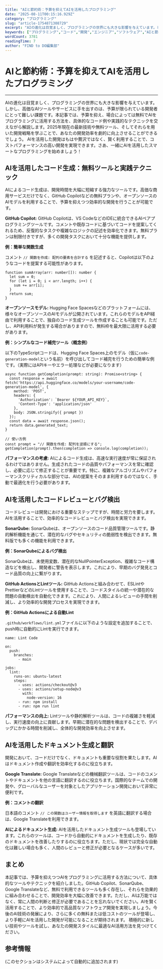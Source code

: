 ```yaml
---
title: "AIと節約術：予算を抑えてAIを活用したプログラミング"
date: "2025-08-11T00:15:16.929Z"
category: "プログラミング"
slug: "article-1754871308729"
excerpt: "AIの進化は目覚ましく、プログラミングの世界にも大きな影響を与えています。しかし、高価なAIツールやサービスに手を出すのは、予算が限られている開発者にとって難しい課題です。本記事では、予算を抑え、場合によっては無料でAIをプログラミングに活用する方法を、具体的なコード例や実践的なテクニックを交えなが..."
keywords: ["プログラミング","コード","開発","エンジニア","ソフトウェア","AIと節約術：予算を抑えてAIを活用したプログラミング"]
wordCount: 3781
readingTime: 7
author: "FIND to DO編集部"
---
```


# AIと節約術：予算を抑えてAIを活用したプログラミング

---

AIの進化は目覚ましく、プログラミングの世界にも大きな影響を与えています。しかし、高価なAIツールやサービスに手を出すのは、予算が限られている開発者にとって難しい課題です。本記事では、予算を抑え、場合によっては無料でAIをプログラミングに活用する方法を、具体的なコード例や実践的なテクニックを交えながら解説します。2025年現在の最新技術や無料ツール、そしてそれらを用いた開発戦略を学ぶことで、あなたの開発効率を劇的に向上させることができるでしょう。  AIを活用した開発はもはや贅沢ではなく、賢く利用することで、コストパフォーマンスの高い開発を実現できます。さあ、一緒にAIを活用したスマートなプログラミングを始めましょう！


## AIを活用したコード生成：無料ツールと実践テクニック

AIによるコード生成は、開発時間を大幅に短縮する強力なツールです。高価な商用サービスだけでなく、GitHub Copilotなどの無料プランや、オープンソースのAIモデルを利用することで、予算を抑えつつ効率的な開発を行うことが可能です。

**GitHub Copilot:**  GitHub Copilotは、VS CodeなどのIDEに統合できるAIペアプログラミングツールです。コメントや既存コードに基づいてコードを提案してくれるため、反復的なタスクや複雑なロジックの記述を効率化できます。無料プランは制限付きですが、多くの開発タスクにおいて十分な機能を提供します。

**例：簡単な関数生成**

コメント `// 関数を作成: 配列の要素を合計する` を記述すると、Copilotは以下のようなコードを提案する可能性があります。

```
function sumArray(arr: number[]): number {
  let sum = 0;
  for (let i = 0; i < arr.length; i++) {
    sum += arr[i];
  }
  return sum;
}
```

**オープンソースモデル:**  Hugging Face Spacesなどのプラットフォームには、様々なオープンソースのAIモデルが公開されています。これらのモデルをAPI経由で利用することで、独自のコード生成ツールを作成することも可能です。ただし、API利用料が発生する場合がありますので、無料枠を最大限に活用する必要があります。

**例：シンプルなコード補完ツール（概念例）**

以下のTypeScriptコードは、Hugging Face Spaces上のモデル（仮に`code-generation-model`という名前）を呼び出してコード補完を行うための簡単な例です。（実際にはAPIキーやエラー処理などが必要になります）

```
async function getCompletion(prompt: string): Promise<string> {
  const response = await fetch('https://api.huggingface.co/models/your-username/code-generation-model', {
    method: 'POST',
    headers: {
      'Authorization': `Bearer ${YOUR_API_KEY}`,
      'Content-Type': 'application/json'
    },
    body: JSON.stringify({ prompt })
  });
  const data = await response.json();
  return data.generated_text;
}

// 使い方例
const prompt = "// 関数を作成: 配列を逆順にする";
getCompletion(prompt).then(completion => console.log(completion));
```


**パフォーマンスの考慮:**  AIによるコード生成は、高速な実行速度が常に保証されるわけではありません。生成されたコードの品質やパフォーマンスを常に確認し、必要に応じて修正することが重要です。特に、複雑なアルゴリズムやパフォーマンスクリティカルな部分では、AIの提案をそのまま利用するのではなく、手動で最適化を行う必要があります。


##  AIを活用したコードレビューとバグ検出

コードレビューは開発における重要なステップですが、時間と労力を要します。AIを活用することで、効率的なコードレビューとバグ検出を実現できます。

**SonarQube:** SonarQubeは、オープンソースのコード品質管理ツールです。静的解析機能を通じて、潜在的なバグやセキュリティの脆弱性を検出できます。無料版でも多くの機能を利用できます。

**例：SonarQubeによるバグ検出**

SonarQubeは、未使用変数、潜在的なNullPointerException、複雑なコード構造などを検出し、開発者に警告を表示します。これにより、早期のバグ発見とコード品質の向上に繋がります。


**GitHub ActionsとLintツール:** GitHub Actionsと組み合わせて、ESLintやPrettierなどのLintツールを使用することで、コードスタイルの統一や潜在的な問題の自動検出を自動化できます。これにより、人間によるレビューの手間を削減し、より効率的な開発プロセスを実現できます。

**例：GitHub Actionsによる自動Lint**

`.github/workflows/lint.yml`ファイルに以下のような設定を追加することで、push時に自動的にLintを実行できます。

```
name: Lint Code

on:
  push:
    branches:
      - main

jobs:
  lint:
    runs-on: ubuntu-latest
    steps:
      - uses: actions/checkout@v3
      - uses: actions/setup-node@v3
        with:
          node-version: 16
      - run: npm install
      - run: npm run lint
```

**パフォーマンスの向上:**  Lintツールや静的解析ツールは、コードの複雑さを軽減し、実行速度の向上に貢献します。早期に潜在的な問題を検出することで、デバッグにかかる時間を削減し、全体的な開発効率を向上させます。


## AIを活用したドキュメント生成と翻訳

開発において、コードだけでなく、ドキュメントも重要な役割を果たします。AIはドキュメント作成や翻訳を効率化するのに役立ちます。

**Google Translate:**  Google Translateなどの機械翻訳ツールは、コードのコメントやドキュメントを他の言語に翻訳するのに役立ちます。国際的なチームでの開発や、グローバルなユーザーを対象としたアプリケーション開発において非常に便利です。

**例：コメントの翻訳**

日本語のコメント `// この関数はユーザー情報を取得します` を英語に翻訳する場合は、Google Translateを利用できます。

**AIによるドキュメント生成:**  AIを活用したドキュメント生成ツールも登場しています。これらのツールは、コードから自動的にドキュメントを生成したり、既存のドキュメントを改善したりするのに役立ちます。ただし、現状では完全な自動化は難しい場合も多く、人間のレビューと修正が必要となるケースが多いです。


## まとめ

本記事では、予算を抑えつつAIをプログラミングに活用する方法について、具体的なツールやテクニックを紹介しました。GitHub Copilot、SonarQube、Google Translateなど、無料で利用できるツールも多く存在し、それらを効果的に組み合わせることで、開発効率を大幅に改善できます。ただし、AIは万能ではなく、常に人間の判断と修正が必要であることを忘れないでください。AIを賢く活用することで、より効率的で高品質なソフトウェア開発を実現しましょう。今後のAI技術の発展により、さらに多くの無料または低コストのツールが登場し、より手軽にAIを活用した開発が可能になることが期待されます。  積極的に新しい技術やツールを試し、あなたの開発スタイルに最適なAI活用方法を見つけてください。


## 参考情報

(このセクションはシステムによって自動的に追加されます)
